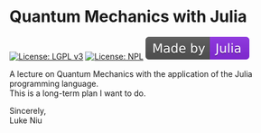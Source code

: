 # Quantum Mechanics with Julia

[![License: LGPL v3](https://img.shields.io/badge/License-LGPL%20v3-blue.svg)](https://www.gnu.org/licenses/lgpl-3.0)
[![License: NPL](https://img.shields.io/badge/license-Anti%20996-blue.svg)](https://github.com/996icu/996.ICU/blob/master/LICENSE)
[![Made by Julia](JuliaBadge.svg)](https://julialang.org/)

A lecture on Quantum Mechanics with the application of the Julia programming language.  
This is a long-term plan I want to do.

Sincerely,  
Luke Niu
